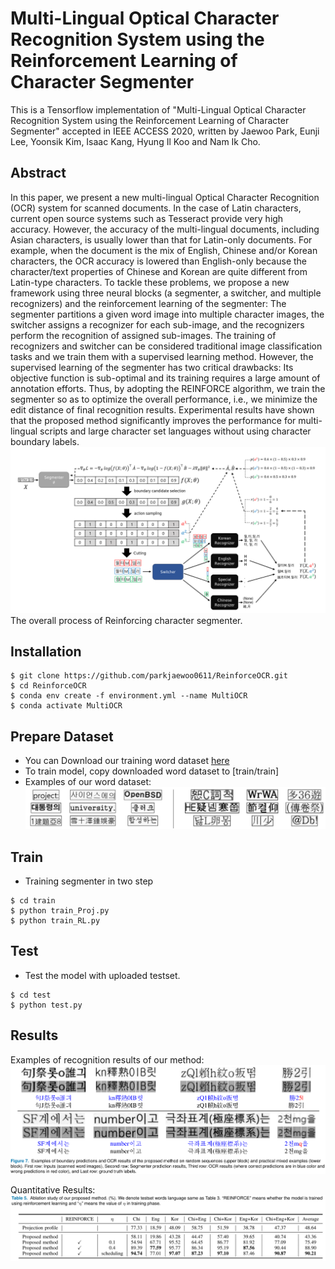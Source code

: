 # Multi-Lingual Optical Character Recognition System using the Reinforcement Learning of Character Segmenter
This is a Tensorflow implementation of "Multi-Lingual Optical Character Recognition System using the Reinforcement Learning of Character Segmenter" accepted in IEEE ACCESS 2020, written by Jaewoo Park, Eunji Lee, Yoonsik Kim, Isaac Kang, Hyung Il Koo and Nam Ik Cho.

## Abstract
In this paper, we present a new multi-lingual Optical Character Recognition (OCR) system for scanned documents. In the case of Latin characters, current open source systems such as Tesseract provide very high accuracy. However, the accuracy of the multi-lingual documents, including Asian characters, is usually lower than that for Latin-only documents. For example, when the document is the mix of English, Chinese and/or Korean characters, the OCR accuracy is lowered than English-only because the character/text properties of Chinese and Korean are quite different from Latin-type characters.
To tackle these problems, we propose a new framework using three neural blocks (a segmenter, a switcher, and multiple recognizers)  and the reinforcement learning of the segmenter: The segmenter partitions a given word image into multiple character images, the switcher assigns a recognizer for each sub-image, and the recognizers perform the recognition of assigned sub-images. The training of recognizers and switcher can be considered traditional image classification tasks and we train them with a supervised learning method. However, the supervised learning of the segmenter has two critical drawbacks: Its objective function is sub-optimal and its training requires a large amount of annotation efforts. Thus, by adopting the REINFORCE algorithm, we train the segmenter so as to optimize the overall performance, i.e., we minimize the edit distance of final recognition results. Experimental results have shown that the proposed method significantly improves the performance for multi-lingual scripts and large character set languages without using character boundary labels.
![](fig/overall.png)
The overall process of Reinforcing character segmenter.

## Installation
```
$ git clone https://github.com/parkjaewoo0611/ReinforceOCR.git
$ cd ReinforceOCR
$ conda env create -f environment.yml --name MultiOCR
$ conda activate MultiOCR
```

## Prepare Dataset
- You can Download our training word dataset [here](http://zeldahagoshipda.com)
- To train model, copy downloaded word dataset to [train/train]
- Examples of our word dataset:
![](fig/word.png)

## Train
- Training segmenter in two step
```
$ cd train
$ python train_Proj.py
$ python train_RL.py
```

## Test 
- Test the model with uploaded testset.
```
$ cd test
$ python test.py
```

## Results
Examples of recognition results of our method:
![](fig/results.png)

Quantitative Results:
![](fig/table.png)

